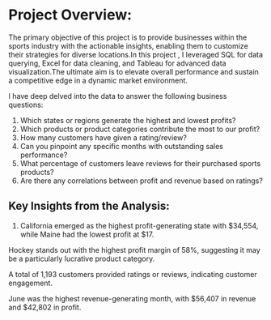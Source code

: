 # Project Overview: 
The primary objective of this project is to provide businesses within the sports industry with the actionable insights, enabling them to customize their strategies for diverse locations.In this project , I leveraged SQL for data querying, Excel for data cleaning, and Tableau for advanced data visualization.The ultimate aim is to elevate overall performance and sustain a competitive edge in a dynamic market environment.


I have deep delved into the data to answer the following business questions:
1.	Which states or regions generate the highest and lowest profits?
2.	Which products or product categories contribute the most to our profit?
3.	How many customers have given a rating/review?
4.	Can you pinpoint any specific months with outstanding sales performance?
5.	What percentage of customers leave reviews for their purchased sports products?
6.	Are there any correlations between profit and revenue based on ratings?

   
## Key Insights from the Analysis:


1. California emerged as the highest profit-generating state with $34,554, while Maine had the lowest profit at $17.

Hockey stands out with the highest profit margin of 58%, suggesting it may be a particularly lucrative product category.

A total of 1,193 customers provided ratings or reviews, indicating customer engagement.

June was the highest revenue-generating month, with $56,407 in revenue and $42,802 in profit.


